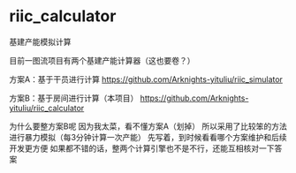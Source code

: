 # riic_calculator

基建产能模拟计算

目前一图流项目有两个基建产能计算器（这也要卷？）

方案A：基于干员进行计算
https://github.com/Arknights-yituliu/riic_simulator

方案B：基于房间进行计算（本项目）
https://github.com/Arknights-yituliu/riic_calculator

为什么要整方案B呢
因为我太菜，看不懂方案A（划掉）
所以采用了比较笨的方法进行暴力模拟（每3分钟计算一次产能）
先写着，到时候看看哪个方案维护和后续开发更方便
如果都不错的话，整两个计算引擎也不是不行，还能互相核对一下答案

